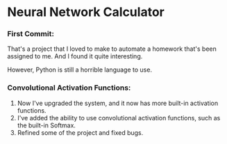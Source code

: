# Neural Network Calculator

### First Commit:

That's a project that I loved to make to automate a homework that's been assigned to me.
And I found it quite interesting.

However, Python is still a horrible language to use.

### Convolutional Activation Functions:

1. Now I've upgraded the system, and it now has more built-in activation functions.
2. I've added the ability to use convolutional activation functions, such as the built-in Softmax.
3. Refined some of the project and fixed bugs.
